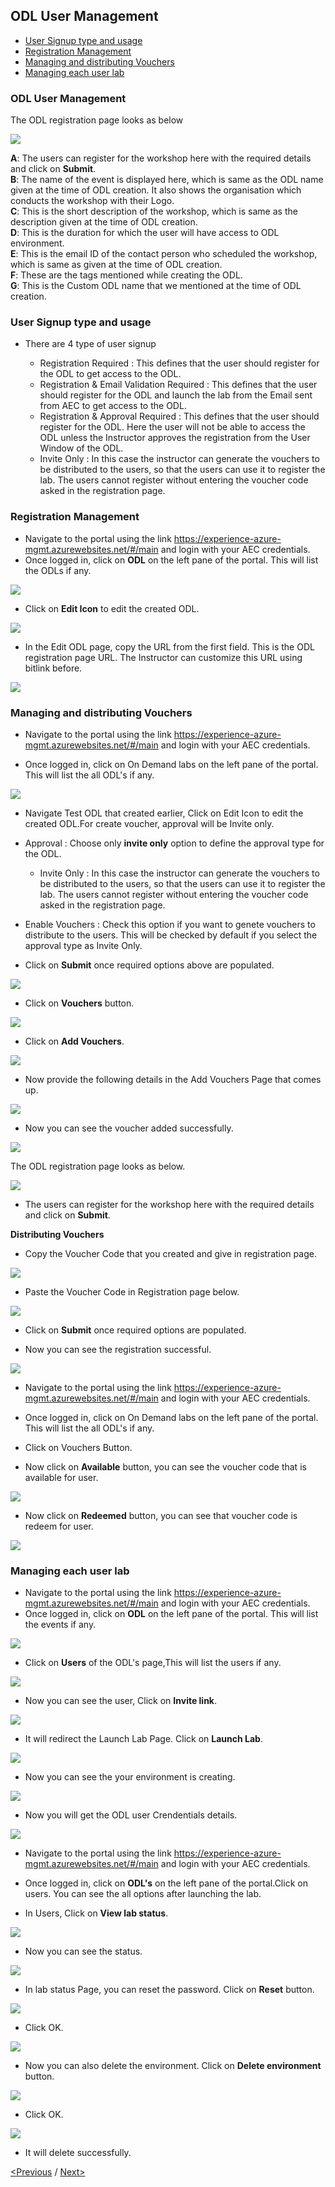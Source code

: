## ODL User Management
 * [User Signup type and usage](#user-signup-type-and-usage)
 * [Registration Management](#registration-management)
 * [Managing and distributing Vouchers](#managing-and-distributing-vouchers)
 * [Managing each user lab](#managing-each-user-lab)

### ODL User Management

 The ODL registration page looks as below  

<img src="/Images/ODL_reg.png"/>

**A**: The users can register for the workshop here with the required details and click on **Submit**.  
**B**: The name of the event is displayed here, which is same as the ODL name given at the time of ODL creation. It also shows the organisation which conducts the workshop with their Logo.  
**C**: This is the short description of the workshop, which is same as the description given at the time of ODL creation.  
**D**: This is the duration for which the user will have access to ODL environment.  
**E**: This is the email ID of the contact person who scheduled the workshop, which is same as given at the time of ODL creation.  
**F**: These are the tags mentioned while creating the ODL.  
**G**: This is the Custom ODL name that we mentioned at the time of ODL creation.  

### User Signup type and usage
- There are 4 type of user signup

  * Registration Required : This defines that the user should register for the ODL to get access to the ODL.  
  * Registration & Email Validation Required : This defines that the user should register for the ODL and launch the lab from the Email sent from AEC to get access to the ODL.  
  * Registration & Approval Required : This defines that the user should register for the ODL. Here the user will not be able to access the ODL unless the Instructor approves the registration from the User Window of the ODL.  
  * Invite Only : In this case the instructor can generate the vouchers to be distributed to the users, so that the users can use it to register the lab. The users cannot register without entering the voucher code asked in the registration page.  

### Registration Management

- Navigate to the portal using the link https://experience-azure-mgmt.azurewebsites.net/#/main and login with your AEC credentials.  
- Once logged in, click on **ODL** on the left pane of the portal. This will list the ODLs if any.
   
 <img src="/Images/ODL_click.png"/> 
  
- Click on **Edit Icon** to edit the created ODL.  

<img src="/Images/Edit_ODL.png"/>

- In the Edit ODL page, copy the URL from the first field. This is the ODL registration page URL. The Instructor can customize this URL using bitlink before. 

<img src="/Images/ODL_URL.png"/>

### Managing and distributing Vouchers

- Navigate to the portal using the link https://experience-azure-mgmt.azurewebsites.net/#/main and login with your AEC credentials.

- Once logged in, click on On Demand labs on the left pane of the portal. This will list the all ODL's if any.

<img src="/Images/Vouchers_odl.png"/>

- Navigate Test ODL that created earlier, Click on Edit Icon to edit the created ODL.For create voucher, approval will be Invite only.
* Approval : Choose only **invite only** option to define the approval type for the ODL.
   * Invite Only : In this case the instructor can generate the vouchers to be distributed to the users, so that the users can use it to register the lab. The users cannot register without entering the voucher code asked in the registration page.

* Enable Vouchers : Check this option if you want to genete vouchers to distribute to the users. This will be checked by default if you select the approval type as Invite Only.

- Click on **Submit** once required options above are populated.

<img src="/Images/Click_EnableVoucher.png"/>

- Click on **Vouchers** button.

<img src="/Images/Click_VoucherButton.png"/>

- Click on **Add Vouchers**.

<img src="/Images/Click_AddVouchers.png"/>

- Now provide the following details in the Add Vouchers Page that comes up.

<img src="/Images/Click_Submit.png"/>

- Now you can see the voucher added successfully.

<img src="/Images/Vouchers_addedSuccessfully.png"/>

The ODL registration page looks as below.

<img src="/Images/Registration_Page.png"/>

- The users can register for the workshop here with the required details and click on **Submit**.

**Distributing Vouchers**
- Copy the Voucher Code that you created and give in registration page.

<img src="/Images/Copy_VoucherCode.png"/>

- Paste the Voucher Code in Registration page below.

<img src="/Images/Registration_Add%20details.png"/>

- Click on **Submit** once required options are populated.

- Now you can see the registration successful.

<img src="/Images/Registration_Successfull.png"/>

- Navigate to the portal using the link https://experience-azure-mgmt.azurewebsites.net/#/main and login with your AEC credentials.

- Once logged in, click on On Demand labs on the left pane of the portal. This will list the all ODL's if any.

- Click on Vouchers Button.

- Now click on **Available** button, you can see the voucher code that is available for user.

<img src="/Images/Click_Available.png"/>

- Now click on **Redeemed** button, you can see that voucher code is redeem for user.

<img src="/Images/Click_Redeemed.png"/>

### Managing each user lab
- Navigate to the portal using the link https://experience-azure-mgmt.azurewebsites.net/#/main and login with your AEC credentials.  
- Once logged in, click on **ODL** on the left pane of the portal. This will list the events if any.  

<img src="/Images/ODL_click.png"/>

- Click on **Users** of the ODL's page,This will list the users if any.

<img src="/Images/odl_users.png"/>

- Now you can see the user, Click on **Invite link**.

<img src="/Images/odl_sent_Invite.png"/>

- It will redirect the Launch Lab Page. Click on **Launch Lab**.

<img src="/Images/odl_launch_lab.png"/>

- Now you can see the your environment is creating.

<img src="/Images/odl_environment.png"/>

- Now you will get the ODL user Crendentials details.

<img src="/Images/odl_userURL.png"/>

- Navigate to the portal using the link https://experience-azure-mgmt.azurewebsites.net/#/main and login with your AEC credentials. 

- Once logged in, click on **ODL's** on the left pane of the portal.Click on users. You can see the all options after launching the lab.

- In Users, Click on **View lab status**.

<img src="/Images/odl_viewlabStatus.png"/>

- Now you can see the status.

<img src="/Images/odl_lab_viewstatus.png"/>

- In lab status Page, you can reset the password. Click on **Reset** button.

<img src="/Images/odl_reset_labpwd.png"/>

- Click OK.

<img src="/Images/odl_passwd.png"/>

- Now you can also delete the environment. Click on **Delete environment** button.

<img src="/Images/odl_delete_environment.png"/>

- Click OK.

<img src="/Images/odl_click_ok.png"/>

- It will delete successfully.

[<Previous](https://github.com/ShivaniThadiyan/Azure-Experience-Center/blob/master/docs/Creating-and-Managing-ODL%E2%80%99s.md) /
[Next>](https://github.com/ShivaniThadiyan/Azure-Experience-Center/blob/master/docs/Report.md)
